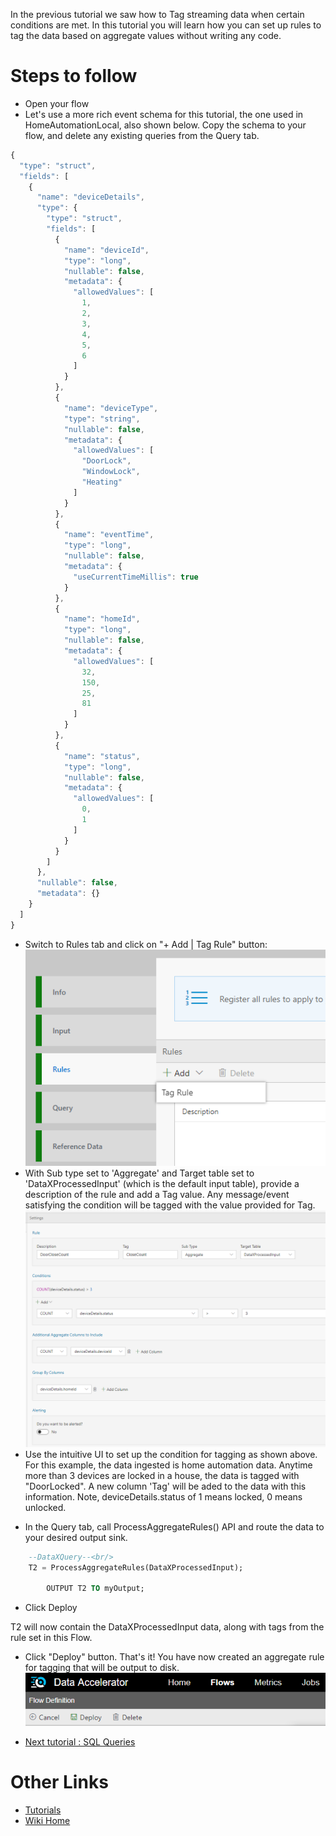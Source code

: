 In the previous tutorial we saw how to Tag streaming data when certain conditions are met. In this tutorial you will learn how you can set up rules to tag the data based on aggregate values without writing any code. 

# Steps to follow 
* Open your flow 
* Let's use a more rich event schema for this tutorial, the one used in HomeAutomationLocal, also shown below. Copy the schema to your flow, and delete any existing queries from the Query tab.  

```javascript
{
  "type": "struct",
  "fields": [
    {
      "name": "deviceDetails",
      "type": {
        "type": "struct",
        "fields": [
          {
            "name": "deviceId",
            "type": "long",
            "nullable": false,
            "metadata": {
              "allowedValues": [
                1,
                2,
                3,
                4,
                5,
                6
              ]
            }
          },
          {
            "name": "deviceType",
            "type": "string",
            "nullable": false,
            "metadata": {
              "allowedValues": [
                "DoorLock",
                "WindowLock",
                "Heating"
              ]
            }
          },
          {
            "name": "eventTime",
            "type": "long",
            "nullable": false,
            "metadata": {
              "useCurrentTimeMillis": true
            }
          },
          {
            "name": "homeId",
            "type": "long",
            "nullable": false,
            "metadata": {
              "allowedValues": [
                32,
                150,
                25,
                81
              ]
            }
          },
          {
            "name": "status",
            "type": "long",
            "nullable": false,
            "metadata": {
              "allowedValues": [
                0,
                1
              ]
            }
          }
        ]
      },
      "nullable": false,
      "metadata": {}
    }
  ]
}
```

* Switch to Rules tab and click on "+ Add | Tag Rule" button: <br/>
 ![New Rule](./tutorials/images/newtagrule.PNG)<br/>
* With Sub type set to 'Aggregate' and Target table set to 'DataXProcessedInput' (which is the default input table), provide a description of the rule and add a Tag value. Any message/event satisfying the condition will be tagged with the value provided for Tag. <br/>
 ![New Rule](./tutorials/images/aggrule.PNG)<br/>
* Use the intuitive UI to set up the condition for tagging as shown above. For this example, the data ingested is home automation data. Anytime more than 3 devices are locked in a house, the data is tagged with "DoorLocked". A new column 'Tag' will be aded to the data with this information. Note, deviceDetails.status of 1 means locked, 0 means unlocked.
- In the Query tab, call ProcessAggregateRules() API and route the data to your desired output sink.

```sql
	--DataXQuery--<br/>
	T2 = ProcessAggregateRules(DataXProcessedInput);

        OUTPUT T2 TO myOutput;
```

 - Click Deploy

T2 will now contain the DataXProcessedInput data, along with tags from the rule set in this Flow.

* Click "Deploy" button. That's it! You have now created an aggregate rule for tagging that will be output to disk.  <br/>
 ![Deploy](./tutorials/images/Deploy.PNG)

* [Next tutorial : SQL Queries](https://github.com/Microsoft/data-accelerator/wiki/Local-Tutorial-Adding-SQL-to-your-flow-and-outputs-to-Metrics-dashboard)

# Other Links
* [Tutorials](Tutorials)
* [Wiki Home](Home) 